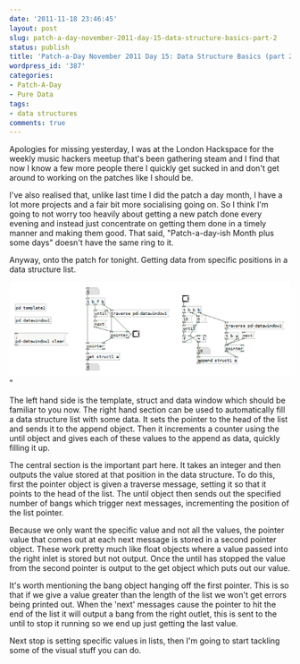 ```yaml
---
date: '2011-11-18 23:46:45'
layout: post
slug: patch-a-day-november-2011-day-15-data-structure-basics-part-2
status: publish
title: 'Patch-a-Day November 2011 Day 15: Data Structure Basics (part 2)'
wordpress_id: '387'
categories:
- Patch-A-Day
- Pure Data
tags:
- data structures
comments: true
---
```


Apologies for missing yesterday, I was at the London Hackspace for the weekly music hackers meetup that's been gathering steam and I find that now I know a few more people there I quickly get sucked in and don't get around to working on the patches like I should be.

I've also realised that, unlike last time I did the patch a day month, I have a lot more projects and a fair bit more socialising going on. So I think I'm going to not worry too heavily about getting a new patch done every evening and instead just concentrate on getting them done in a timely manner and making them good. That said, "Patch-a-day-ish Month plus some days" doesn't have the same ring to it.

Anyway, onto the patch for tonight. Getting data from specific positions in a data structure list.

![Getting specific values from a data structure](/a/2011-11-18-patch-a-day-november-2011-day-15-data-structure-basics-part-2/getting-specifics.png)"

The left hand side is the template, struct and data window which should be familiar to you now. The right hand section can be used to automatically fill a data structure list with some data. It sets the pointer to the head of the list and sends it to the append object. Then it increments a counter using the until object and gives each of these values to the append as data, quickly filling it up.

The central section is the important part here. It takes an integer and then outputs the value stored at that position in the data structure. To do this, first the pointer object is given a traverse message, setting it so that it points to the head of the list. The until object then sends out the specified number of bangs which trigger next messages, incrementing the position of the list pointer.

Because we only want the specific value and not all the values, the pointer value that comes out at each next message is stored in a second pointer object. These work pretty much like float objects where a value passed into the right inlet is stored but not output. Once the until has stopped the value from the second pointer is output to the get object which puts out our value.

It's worth mentioning the bang object hanging off the first pointer. This is so that if we give a value greater than the length of the list we won't get errors being printed out. When the 'next' messages cause the pointer to hit the end of the list it will output a bang from the right outlet, this is sent to the until to stop it running so we end up just getting the last value.

Next stop is setting specific values in lists, then I'm going to start tackling some of the visual stuff you can do.
